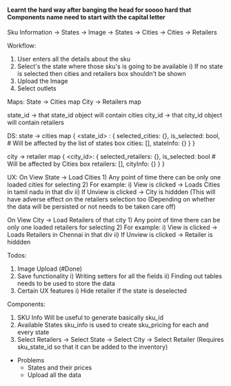#### Learnt the hard way after banging the head for soooo hard that Components name need to start with the capital letter
Sku Information
-> States
-> Image
-> States -> Cities
-> Cities -> Retailers

Workflow:
  1. User enters all the details about the sku 
  2. Select's the state where those sku's is going to be available
    i) If no state is selected then cities and retailers box shouldn't be shown
  3. Upload the Image
  4. Select outlets

Maps:
  State -> Cities map
  City -> Retailers map

  state_id -> that state_id object will contain cities
  city_id -> that city_id object will contain retailers

DS:
  state -> cities map
  {
    <state_id> : {
      selected_cities: {},
      is_selected: bool, # Will be affected by the list of states box
      cities: [],
      stateInfo: {}
    }
  }

  city -> retailer map
  {
    <city_id>: {
      selected_retailers: {},
      is_selected: bool # Will be affected by Cities box
      retailers: [],
      cityInfo: {}
    }
  }

UX:
  On View State -> Load Cities
    1) Any point of time there can be only one loaded cities for selecting
    2) For example: 
      i) View <State> <TamilNadu> is clicked -> Loads Cities in tamil nadu in that div
      ii) If Unview <State> <TamilNadu> is clicked -> City is hiddden (This will have adverse effect on the retailers selection too (Depending on whether the data will be persisted or not needs to be taken care off)
  
  On View City -> Load Retailers of that city
    1) Any point of time there can be only one loaded retailers for selecting
    2) For example: 
      i) View <City> <Chennai> is clicked -> Loads Retailers in Chennai in that div
      ii) If Unview <City> <Chennai> is clicked -> Retailer is hiddden

Todos:
  1. Image Upload (#Done)
  2. Save functionality 
    i) Writing setters for all the fields
    ii) Finding out tables needs to be used to store the data
  3. Certain UX features
    i) Hide retailer if the state is deselected


Components:
  1. SKU Info
    Will be useful to generate basically sku_id
  2. Available States
    sku_info is used to create sku_pricing for each and every state
  3. Select Retailers
    -> Select State
    -> Select City
    -> Select Retailer (Requires sku_state_id so that it can be added to the inventory)

- Problems
  - States and their prices
  - Upload all the data

